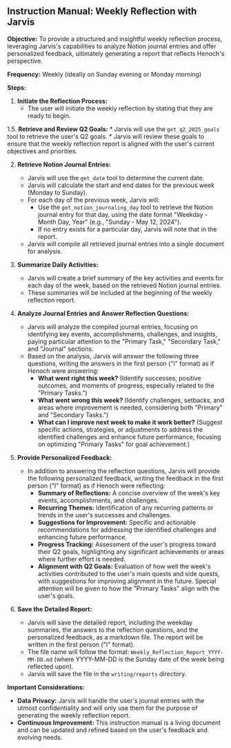 ## Instruction Manual: Weekly Reflection with Jarvis

**Objective:** To provide a structured and insightful weekly reflection process, leveraging Jarvis's capabilities to analyze Notion journal entries and offer personalized feedback, ultimately generating a report that reflects Henoch's perspective.

**Frequency:** Weekly (ideally on Sunday evening or Monday morning)

**Steps:**

1.  **Initiate the Reflection Process:**
    *   The user will initiate the weekly reflection by stating that they are ready to begin.

1.5. **Retrieve and Review Q2 Goals:**
    *   Jarvis will use the `get_q2_2025_goals` tool to retrieve the user's Q2 goals.
    *   Jarvis will review these goals to ensure that the weekly reflection report is aligned with the user's current objectives and priorities.

2.  **Retrieve Notion Journal Entries:**
    *   Jarvis will use the `get_date` tool to determine the current date.
    *   Jarvis will calculate the start and end dates for the previous week (Monday to Sunday).
    *   For each day of the previous week, Jarvis will:
        *   Use the `get_notion_journaling_day` tool to retrieve the Notion journal entry for that day, using the date format "Weekday - Month Day, Year" (e.g., "Sunday - May 12, 2024").
        *   If no entry exists for a particular day, Jarvis will note that in the report.
    *   Jarvis will compile all retrieved journal entries into a single document for analysis.

3.  **Summarize Daily Activities:**
    *   Jarvis will create a brief summary of the key activities and events for each day of the week, based on the retrieved Notion journal entries.
    *   These summaries will be included at the beginning of the weekly reflection report.

4.  **Analyze Journal Entries and Answer Reflection Questions:**
    *   Jarvis will analyze the compiled journal entries, focusing on identifying key events, accomplishments, challenges, and insights, paying particular attention to the "Primary Task," "Secondary Task," and "Journal" sections.
    *   Based on the analysis, Jarvis will answer the following three questions, writing the answers in the first person ("I" format) as if Henoch were answering:
        *   **What went right this week?** (Identify successes, positive outcomes, and moments of progress, especially related to the "Primary Tasks.")
        *   **What went wrong this week?** (Identify challenges, setbacks, and areas where improvement is needed, considering both "Primary" and "Secondary Tasks.")
        *   **What can I improve next week to make it work better?** (Suggest specific actions, strategies, or adjustments to address the identified challenges and enhance future performance, focusing on optimizing "Primary Tasks" for goal achievement.)

5.  **Provide Personalized Feedback:**
    *   In addition to answering the reflection questions, Jarvis will provide the following personalized feedback, writing the feedback in the first person ("I" format) as if Henoch were reflecting:
        *   **Summary of Reflections:** A concise overview of the week's key events, accomplishments, and challenges.
        *   **Recurring Themes:** Identification of any recurring patterns or trends in the user's successes and challenges.
        *   **Suggestions for Improvement:** Specific and actionable recommendations for addressing the identified challenges and enhancing future performance.
        *   **Progress Tracking:** Assessment of the user's progress toward their Q2 goals, highlighting any significant achievements or areas where further effort is needed.
        *   **Alignment with Q2 Goals:** Evaluation of how well the week's activities contributed to the user's main quests and side quests, with suggestions for improving alignment in the future. Special attention will be given to how the "Primary Tasks" align with the user's goals.

6.  **Save the Detailed Report:**
    *   Jarvis will save the detailed report, including the weekday summaries, the answers to the reflection questions, and the personalized feedback, as a markdown file. The report will be written in the first person ("I" format).
    *   The file name will follow the format: `Weekly_Reflection_Report_YYYY-MM-DD.md` (where YYYY-MM-DD is the Sunday date of the week being reflected upon).
    *   Jarvis will save the file in the `writing/reports` directory.

**Important Considerations:**

*   **Data Privacy:** Jarvis will handle the user's journal entries with the utmost confidentiality and will only use them for the purpose of generating the weekly reflection report.
*   **Continuous Improvement:** This instruction manual is a living document and can be updated and refined based on the user's feedback and evolving needs.